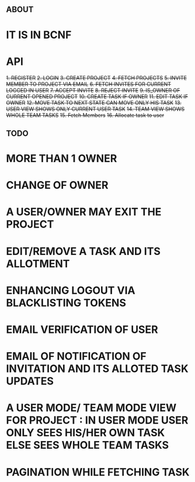 ## ABOUT
# IT IS IN BCNF

# API
~~1. REGISTER~~
~~2. LOGIN~~
~~3. CREATE PROJECT~~
~~4. FETCH PROJECTS~~
~~5. INVITE MEMBER TO PROJECT VIA EMAIL~~
~~6. FETCH INVITES FOR CURRENT LOGGED IN USER~~
~~7. ACCEPT INVITE~~
~~8. REJECT INVITE~~
~~9. IS_OWNER OF CURRENT OPENED PROJECT~~
~~10. CREATE TASK IF OWNER~~
~~11. EDIT TASK IF OWNER~~
~~12. MOVE TASK TO NEXT STATE CAN MOVE ONLY HIS TASK~~
~~13. USER VIEW SHOWS ONLY CURRENT USER TASK~~
~~14. TEAM VIEW SHOWS WHOLE TEAM TASKS~~
~~15. Fetch Members~~
~~16. Allocate task to user~~

## TODO
# MORE THAN 1 OWNER
# CHANGE OF OWNER
# A USER/OWNER MAY EXIT THE PROJECT
# EDIT/REMOVE A TASK AND ITS ALLOTMENT
# ENHANCING LOGOUT VIA BLACKLISTING TOKENS
# EMAIL VERIFICATION OF USER
# EMAIL OF NOTIFICATION OF INVITATION AND ITS ALLOTED TASK UPDATES
# A USER MODE/ TEAM MODE VIEW FOR PROJECT : IN USER MODE USER ONLY SEES HIS/HER OWN TASK ELSE SEES WHOLE TEAM TASKS
# PAGINATION WHILE FETCHING TASK